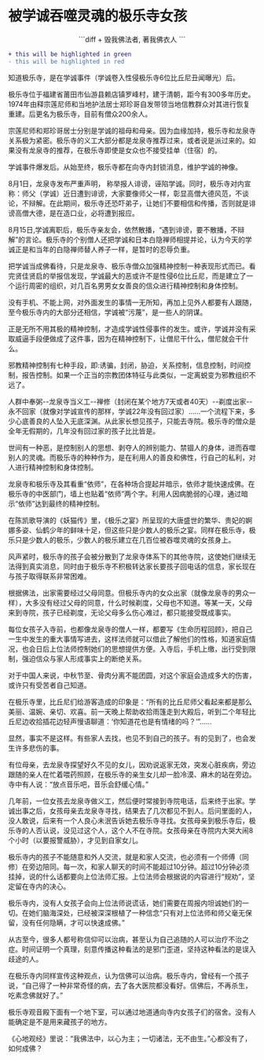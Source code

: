 # 被学诚吞噬灵魂的极乐寺女孩




<p align="center">
```diff
+ 毁我佛法者, 著我佛衣人
```
</p>

```diff
+ this will be highlighted in green
- this will be highlighted in red
```


知道极乐寺，是在学诚事件（学诚卷入性侵极乐寺6位比丘尼丑闻曝光）后。

 

极乐寺位于福建省莆田市仙游县赖店镇罗峰村，建于清朝，距今有300多年历史。1974年由释宗莲尼师和当地护法居士郑珍哥自发带领当地信教群众对其进行恢复重建。后更名为极乐寺，目前有僧众200余人。



宗莲尼师和郑珍哥居士分别是学诚的祖母和母亲。因为血缘加持，极乐寺和龙泉寺关系极为紧密。极乐寺的义工大部分都是龙泉寺推荐过来，或者说是派过来的。如果没有龙泉寺的推荐，在极乐寺即使是女众也不接受挂单（住宿）的。



学诚事件爆发后。从始至终，极乐寺都在向寺内封锁消息，维护学诚的神像。





 

8月1日，龙泉寺发布严重声明， 称举报人诽谤，诬陷学诚。同时，极乐寺对内宣称：师父（学诚）近日遭到诽谤，大家要像师父一样，彰显高僧大德风范，不谈论，不辩解。在此期间，极乐寺还恐吓弟子，让她们不要相信和传播，否则就是诽谤高僧大德，是在造口业，必将遭到报应。



8月15日,学诚离职后，极乐寺亲友会，依然散播，“遇到诽谤，要不散播，不辩解”的言论。极乐寺的个别僧人还把学诚和日本白隐禅师相提并论，认为今天的学诚正是和当年的白隐禅师替人养子一样，是暂时的忍辱负重。



把学诚当成佛看待，只是龙泉寺、极乐寺僧众加强精神控制一种表现形式而已。看完贤佳贤启的举报信发现，学诚最大的恶或许不是性侵6位比丘尼，而是建立了一个运行周密的组织，对几百名男男女女善良的信众进行精神控制和身体控制。



没有手机、不能上网，对外面发生的事情一无所知，再加上见外人都要有人跟随，至今极乐寺内的大部分还相信，学诚被“污蔑”，是一些人的阴谋。



正是无所不用其极的精神控制，才造成学诚性侵事件的发生。或许，学诚并没有采取威逼手段便做成了这件事，因为在精神控制下，让僧尼干什么，僧尼就会干什么。




邪教精神控制有七种手段，即:诱骗，封闭，胁迫，关系控制，信息控制，时间控制，报告控制。如果一个正当的宗教团体特征与此类似，一定离蜕变为邪教组织不远了。



人群中奉粥--龙泉寺当义工--禅修（封闭在某个地方7天或者40天）--剃度出家--永不回家（就像对学诚宣传的那样，学诚22年没有回过家）……一个流程下来，多少心底善良的人坠入无底深渊。从此家长想见孩子，只能去寺院。极乐寺的僧众是全年无假期的，几年没有回过家的孩子比比皆是。



世间有一种恶，是控制别人的思想、剥夺人的辨别能力、禁锢人的身体，进而吞噬别人的灵魂。而极乐寺的种种作为，是在利用人的善良和佛性，行自己的私利，对人进行精神控制和身体控制。



龙泉寺和极乐寺及其看重“依师”，在各种场合提起并暗示，依师才能快速成佛。在极乐寺的中医部门，墙上也贴着“依师”两个字。利用人因病脆弱的心理，通过暗示“依师”达到最终的精神控制。



在陈凯歌导演的《妖猫传》里，《极乐之宴》所呈现的大唐盛世的繁华、贵妃的婀娜多姿、仙鹤少年的鲜味十足，但这些只是少数人的极乐之宴。同样在极乐寺，极乐只是少数人的极乐，少数人的极乐建立在几百位被吞噬灵魂的女孩身上。







风声紧时，极乐寺的孩子会被分散到了龙泉寺体系下的其他寺院，这使她们继续无法得到真实消息，同时由于极乐寺不积极转达家长要孩子回电话的信息，家长现在与孩子取得联系非常困难。

 

根据佛法，出家需要经过父母同意。但极乐寺内的女众出家（就像龙泉寺的男众一样），大多没有经过父母的同意，什么时候剃度，父母也不知道。等某一天，父母来到寺院，孩子已经剃度，无论父母多么伤心难过，都只能接受既成事实。



每位女孩子入寺前，也都像龙泉寺的僧人一样，都要写《生命历程回顾》，把自己一生中发生的重大事情写进去，这样法师就可以借此了解他们的性格，知道家庭情况，也会日后上位法师控制她们的思想提供方便。入寺后，手机上缴，出行受到限制，强迫信众与家人形成事实上的断绝关系。



对于中国人来说，中秋节至、骨肉分离不能团圆，对这个家庭会造成多大的伤害，或许只有受苦者自己知道。



在极乐寺里，比丘尼们给游客造成的印象是：“所有的比丘尼师父看起来都是那么美丽、温婉、亲切、欢喜。前一天晚上帮助收拾雨篷走到大殿后，听到二个年轻比丘尼边收拾插花边轻声慢语聊道：‘你知道花也是有情绪的吗？‘”……



显然，事实不是这样。有些家人去找，也见不到自己的孩子。有的见到了，也会发生许多悲伤的事。



有位母亲，去龙泉寺探望好久不见的女儿，因劝说返家无效，突发心脏疾病，旁边跟随的亲人在忙着喂药照顾，在极乐寺的亲生女儿却一脸冷漠、麻木的站在旁边。寺中有人说：“放点音乐吧，音乐会舒缓心情。”



几年前，一位女孩去龙泉寺做义工，然后便时常接到寺院电话，后来终于出家。学诚出事之后，女孩母亲去龙泉寺寻找，结果去了几次都见不到人。后问里面的人，没人敢说，后来有一个人良心未泯告诉她去极乐寺寻找。女孩母亲到极乐寺后，极乐寺的人否认说，没见过这个人，这个人不在寺院。女孩母亲在寺院内大哭大闹8个小时（以要报警威胁），才见到自家女儿。



极乐寺内的孩子不能随意和外人交流，就是和家人交流，也必须有一个师傅（同修）在旁边陪同。每一次，和家人聊天的时间不能超过10分钟。超过10分钟必须挂掉，说的什么话都要向上位法师汇报。上位法师会根据说的内容进行“规劝”，坚定留在寺内的决心。



极乐寺内，没有人女孩子会向上位法师说谎话，她们需要在周报内坦诚她们的一切。在她们脑海深处，已经被深深根植了一种信念“只有对上位法师和师父毫无保留，没有任何隐瞒，才可以快速成佛。”



从古至今，很多人都号称信仰可以治病，甚至认为自己追随的人可以治疗不治之症。时间证明一个真理，刻意传播这种看法的是邪门歪道，坚持这种看法的是误入歧途的人。



在极乐寺内同样宣传这种观点，认为信佛可以治病。极乐寺内，曾经有一个孩子说，“自己得了一种非常奇怪的病，去了各大医院都没看好。信佛后，不再杀生，吃素念佛就好了。”



极乐寺观音殿下面有一个地下室，可以通过地道通向寺内女孩子们的宿舍。没有人能确定是不是用来藏孩子的地方。



《心地观经》里说：“我佛法中，以心为主；一切诸法，无不由生。”心都没有了，如何成佛？


